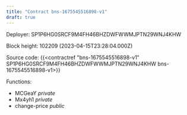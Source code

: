```yaml
---
title: "Contract bns-1675545516898-v1"
draft: true
---
```

Deployer: SP1P6HG0SRCF9M4FH46BHZDWFWWMJPTN29WNJ4KHW


 



Block height: 102209 (2023-04-15T23:28:04.000Z)

Source code: {{<contractref "bns-1675545516898-v1" SP1P6HG0SRCF9M4FH46BHZDWFWWMJPTN29WNJ4KHW bns-1675545516898-v1>}}

Functions:

* MCGeaY _private_
* Mx4yh1 _private_
* change-price _public_
